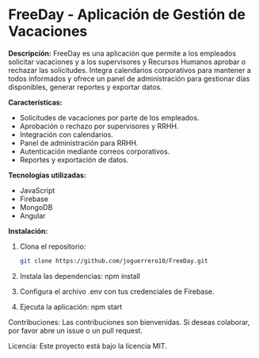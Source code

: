 # FreeDay - Aplicación de Gestión de Vacaciones

**Descripción:**
FreeDay es una aplicación que permite a los empleados solicitar vacaciones y a los supervisores y Recursos Humanos aprobar o rechazar las solicitudes. Integra calendarios corporativos para mantener a todos informados y ofrece un panel de administración para gestionar días disponibles, generar reportes y exportar datos.

**Características:**
- Solicitudes de vacaciones por parte de los empleados.
- Aprobación o rechazo por supervisores y RRHH.
- Integración con calendarios.
- Panel de administración para RRHH.
- Autenticación mediante correos corporativos.
- Reportes y exportación de datos.

**Tecnologías utilizadas:**
- JavaScript
- Firebase
- MongoDB
- Angular

**Instalación:**
1. Clona el repositorio:
   ```bash
   git clone https://github.com/joguerrero10/FreeDay.git

2. Instala las dependencias:
   npm install

3. Configura el archivo .env con tus credenciales de Firebase.

4. Ejecuta la aplicación: npm start

Contribuciones: Las contribuciones son bienvenidas. Si deseas colaborar, por favor abre un issue o un pull request.

Licencia: Este proyecto está bajo la licencia MIT.
